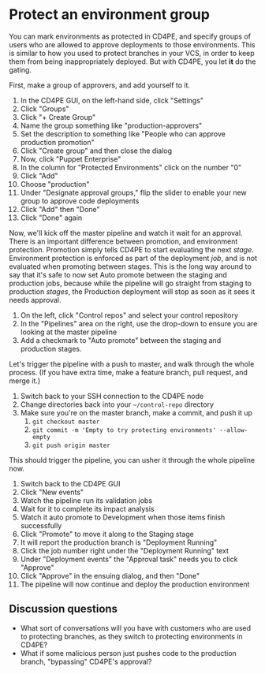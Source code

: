 # Protect an environment group

You can mark environments as protected in CD4PE, and specify groups of users who are allowed to approve deployments to those environments.  This is similar to how you used to protect branches in your VCS, in order to keep them from being inappropriately deployed.  But with CD4PE, you let **it** do the gating.

First, make a group of approvers, and add yourself to it.

1. In the CD4PE GUI, on the left-hand side, click "Settings"
1. Click "Groups"
1. Click "+ Create Group"
1. Name the group something like "production-approvers"
1. Set the description to something like "People who can approve production promotion"
1. Click "Create group" and then close the dialog
1. Now, click "Puppet Enterprise"
1. In the column for "Protected Environments" click on the number "0"
1. Click "Add"
1. Choose "production"
1. Under "Designate approval groups," flip the slider to enable your new group to approve code deployments
1. Click "Add" then "Done"
1. Click "Done" again

Now, we'll kick off the master pipeline and watch it wait for an approval.  There is an important difference between promotion, and environment protection.  Promotion simply tells CD4PE to start evaluating the next *stage*.  Environment protection is enforced as part of the deployment *job*, and is not evaluated when promoting between stages.  This is the long way around to say that it's safe to now set Auto promote between the staging and production jobs, because while the pipeline will go straight from staging to production *stages*, the Production deployment will stop as soon as it sees it needs approval.

1. On the left, click "Control repos" and select your control repository
1. In the "Pipelines" area on the right, use the drop-down to ensure you are looking at the master pipeline
1. Add a checkmark to "Auto promote" between the staging and production stages.

Let's trigger the pipeline with a push to master, and walk through the whole process.  (If you have extra time, make a feature branch, pull request, and merge it.)

1. Switch back to your SSH connection to the CD4PE node
1. Change directories back into your `~/control-repo` directory
1. Make sure you're on the master branch, make a commit, and push it up
    1. `git checkout master`
    1. `git commit -m 'Empty to try protecting environments' --allow-empty`
    1. `git push origin master`

This should trigger the pipeline, you can usher it through the whole pipeline now.

1. Switch back to the CD4PE GUI
1. Click "New events"
1. Watch the pipeline run its validation jobs
1. Wait for it to complete its impact analysis
1. Watch it auto promote to Development when those items finish successfully
1. Click "Promote" to move it along to the Staging stage
1. It will report the production branch is "Deployment Running"
1. Click the job number right under the "Deployment Running" text
1. Under "Deployment events" the "Approval task" needs you to click "Approve"
1. Click "Approve" in the ensuing dialog, and then "Done"
1. The pipeline will now continue and deploy the production environment

## Discussion questions

* What sort of conversations will you have with customers who are used to protecting branches, as they switch to protecting environments in CD4PE?
* What if some malicious person just pushes code to the production branch, "bypassing" CD4PE's approval?

